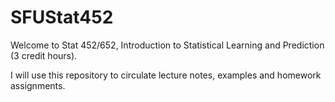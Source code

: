 # SFUStat452

Welcome to Stat 452/652, 
Introduction to Statistical Learning and Prediction (3 credit hours).

I will use this repository to circulate lecture notes, examples and homework assignments.

